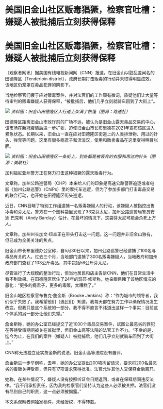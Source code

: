 # 美国旧金山社区贩毒猖獗，检察官吐槽：嫌疑人被批捕后立刻获得保释

# 美国旧金山社区贩毒猖獗，检察官吐槽：嫌疑人被批捕后立刻获得保释

（观察者网讯）据美国有线电视新闻网（CNN）报道，在旧金山以脏乱差闻名的田德隆区（Tenderloin
district），政府长期打击贩毒的行动并未取得明显成效，该地区仍笼罩在毒品犯罪的阴影下。

当地检察官们疲于应对贩毒案件，并对法官们的工作颇有微词，质疑他们让大量等待审判的贩毒嫌疑人获得保释，“被批捕后，他们几乎立刻就骑车回到了大街上”。

![](https://inews.gtimg.com/om_bt/OokBhWkwiAS4NdDElNXngWdVw8K6nhmUmfOVLaC8mX6yAAA/1000)
_资料图：旧金山田德隆区人行道上架满了帐篷（图源：路透社）_

田德隆区距离旧金山市政厅前的广场不远，被认为是旧金山露天毒品交易的中心，该市场在新冠疫情后进一步扩张，迫使旧金山市长布里德在2021年宣布该区进入紧急状态。长期以来，旧金山一直在应对田德隆区街道上的人类排泄物、用过的针头、弹壳等问题，这里有很多瘾君子和流浪汉，使用和贩卖毒品在这里变得明目张胆。

![](https://inews.gtimg.com/om_bt/OXp97O8eX16yPm0DtqwIPWJ12swzMzLIKbhZAhD_WytbYAA/1000)
_资料图：旧金山田德隆区一条街上，到处都是被丢弃的衣服和用过的针头（图源：美联社）_

加利福尼亚州警方正在努力打击这种猖獗的露天贩毒行为。

文章称，加州公路巡警局（CHP）本来给人们的印象是高速公路警匪追逐或者电影《加州公路巡警》（ChiPs）里的摩托车巡逻，但为了参加多部门打击毒品交易的联合行动，也开始在田德隆区街头巡逻。

近日，CNN目睹了特别工作组逮捕一名贩毒嫌疑人的行动，该嫌疑人被指控出售冰毒和芬太尼。警方在一个塑料袋里发现了33克芬太尼，加州公路巡警局警员安迪·巴克利（Andy
Barclay）估计，在最坏的情况下，这袋芬太尼可能会杀死上万人。

文章称，加州州长加文·纽森正在带头打击这一问题。这一问题并非旧金山独有，但已成为全美关注的焦点。

旧金山市长布里德办公室称，自5月30日以来，加州公路巡警已经逮捕了100名与毒品有关的人。过去三个月，当地部门逮捕了300名贩毒嫌疑人，当地政府和加州政府部门查获了103公斤毒品，其中包括56公斤芬太尼。

尽管进行了大规模的整治行动，但当地居民和店主告诉CNN，他们在日常生活中看不到效果。在田德隆区居住了24年的玛莎·修斯称，她亲眼目睹了该地区情况的恶化：“更多的瘾君子，更多的毒贩，太糟糕了。”

旧金山地区检察官布鲁克·詹金斯（Brooke
Jenkins）称：“作为城市的领导者，我们似乎失败了。我希望他们（选民们）知道，我每天都在努力工作以确保情况发生改变。但我只是这个系统的一部分，我不得不直言不讳道出这样一个事实：目前这个体系的另一部分让他们失望。”

詹金斯称，她的办公室已经提交了近1000个毒品交易案件，试图让最恶劣的罪犯在等待受审期间被关在监狱里，但旧金山高等法院的法官工作不力。“不幸的是，迄今为止，在我们的案件（嫌疑人）被批捕后，他们几乎立刻就骑车回到了大街上。”

CNN称无法独立证实詹金斯的说法，旧金山高等法院没有置评。

詹金斯进一步举例称，去年，她的办公室提出200项拘留请求，要求将200名最恶劣的毒贩关押受审，但只有17项请求获得批准。法官允许其他人交保释金后离开。

她称，在某些情况下，嫌疑人没有按照听证会日期返回，或者在保释期间违反法律。“我不用承担责任，因为我的检察官们坚持认为这些人必须被关押。法官们没有尽到自己的职责，这一点必须被揭露。”

本文系观察者网独家稿件，未经授权，不得转载。

